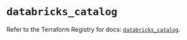 # `databricks_catalog`

Refer to the Terraform Registry for docs: [`databricks_catalog`](https://registry.terraform.io/providers/databricks/databricks/1.40.0/docs/resources/catalog).
